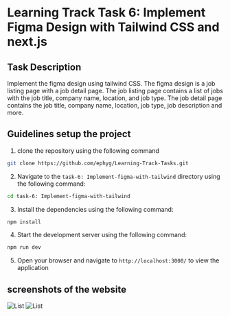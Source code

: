 # Learning Track Task 6: Implement Figma Design with Tailwind CSS and next.js



## Task Description

Implement the figma design using tailwind CSS. The figma design is a job listing page with a job detail page. The job listing page contains a list of jobs with the job title, company name, location, and job type. The job detail page contains the job title, company name, location, job type, job description and more.

## Guidelines setup the project

1. clone the repository using the following command

```bash
git clone https://github.com/ephyg/Learning-Track-Tasks.git
```
2. Navigate to the `task-6: Implement-figma-with-tailwind` directory using the following command:

```bash
cd task-6: Implement-figma-with-tailwind
```
3. Install the dependencies using the following command:

```bash
npm install
```
4. Start the development server using the following command:

```bash
npm run dev
```
5. Open your browser and navigate to `http://localhost:3000/` to view the application


## screenshots of the website

![List](./public/joblist.png)
![List](./public/jobdetail.png)
